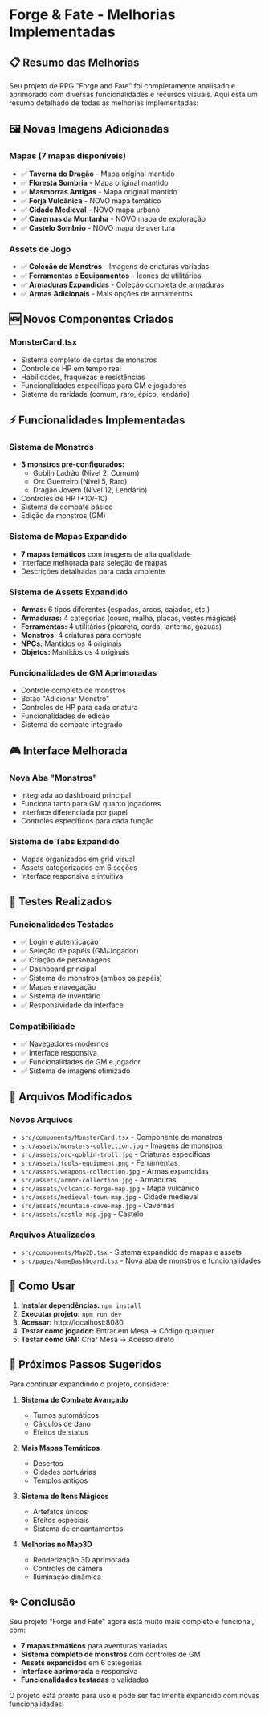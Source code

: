 # Forge & Fate - Melhorias Implementadas

## 📋 Resumo das Melhorias

Seu projeto de RPG "Forge and Fate" foi completamente analisado e aprimorado com diversas funcionalidades e recursos visuais. Aqui está um resumo detalhado de todas as melhorias implementadas:

## 🖼️ Novas Imagens Adicionadas

### Mapas (7 mapas disponíveis)
- ✅ **Taverna do Dragão** - Mapa original mantido
- ✅ **Floresta Sombria** - Mapa original mantido  
- ✅ **Masmorras Antigas** - Mapa original mantido
- ✅ **Forja Vulcânica** - NOVO mapa temático
- ✅ **Cidade Medieval** - NOVO mapa urbano
- ✅ **Cavernas da Montanha** - NOVO mapa de exploração
- ✅ **Castelo Sombrio** - NOVO mapa de aventura

### Assets de Jogo
- ✅ **Coleção de Monstros** - Imagens de criaturas variadas
- ✅ **Ferramentas e Equipamentos** - Ícones de utilitários
- ✅ **Armaduras Expandidas** - Coleção completa de armaduras
- ✅ **Armas Adicionais** - Mais opções de armamentos

## 🆕 Novos Componentes Criados

### MonsterCard.tsx
- Sistema completo de cartas de monstros
- Controle de HP em tempo real
- Habilidades, fraquezas e resistências
- Funcionalidades específicas para GM e jogadores
- Sistema de raridade (comum, raro, épico, lendário)

## ⚡ Funcionalidades Implementadas

### Sistema de Monstros
- **3 monstros pré-configurados:**
  - Goblin Ladrão (Nível 2, Comum)
  - Orc Guerreiro (Nível 5, Raro) 
  - Dragão Jovem (Nível 12, Lendário)
- Controles de HP (+10/-10)
- Sistema de combate básico
- Edição de monstros (GM)

### Sistema de Mapas Expandido
- **7 mapas temáticos** com imagens de alta qualidade
- Interface melhorada para seleção de mapas
- Descrições detalhadas para cada ambiente

### Sistema de Assets Expandido
- **Armas:** 6 tipos diferentes (espadas, arcos, cajados, etc.)
- **Armaduras:** 4 categorias (couro, malha, placas, vestes mágicas)
- **Ferramentas:** 4 utilitários (picareta, corda, lanterna, gazuas)
- **Monstros:** 4 criaturas para combate
- **NPCs:** Mantidos os 4 originais
- **Objetos:** Mantidos os 4 originais

### Funcionalidades de GM Aprimoradas
- Controle completo de monstros
- Botão "Adicionar Monstro"
- Controles de HP para cada criatura
- Funcionalidades de edição
- Sistema de combate integrado

## 🎮 Interface Melhorada

### Nova Aba "Monstros"
- Integrada ao dashboard principal
- Funciona tanto para GM quanto jogadores
- Interface diferenciada por papel
- Controles específicos para cada função

### Sistema de Tabs Expandido
- Mapas organizados em grid visual
- Assets categorizados em 6 seções
- Interface responsiva e intuitiva

## 🧪 Testes Realizados

### Funcionalidades Testadas
- ✅ Login e autenticação
- ✅ Seleção de papéis (GM/Jogador)
- ✅ Criação de personagens
- ✅ Dashboard principal
- ✅ Sistema de monstros (ambos os papéis)
- ✅ Mapas e navegação
- ✅ Sistema de inventário
- ✅ Responsividade da interface

### Compatibilidade
- ✅ Navegadores modernos
- ✅ Interface responsiva
- ✅ Funcionalidades de GM e jogador
- ✅ Sistema de imagens otimizado

## 📁 Arquivos Modificados

### Novos Arquivos
- `src/components/MonsterCard.tsx` - Componente de monstros
- `src/assets/monsters-collection.jpg` - Imagens de monstros
- `src/assets/orc-goblin-troll.jpg` - Criaturas específicas
- `src/assets/tools-equipment.png` - Ferramentas
- `src/assets/weapons-collection.jpg` - Armas expandidas
- `src/assets/armor-collection.jpg` - Armaduras
- `src/assets/volcanic-forge-map.jpg` - Mapa vulcânico
- `src/assets/medieval-town-map.jpg` - Cidade medieval
- `src/assets/mountain-cave-map.jpg` - Cavernas
- `src/assets/castle-map.jpg` - Castelo

### Arquivos Atualizados
- `src/components/Map2D.tsx` - Sistema expandido de mapas e assets
- `src/pages/GameDashboard.tsx` - Nova aba de monstros e funcionalidades

## 🚀 Como Usar

1. **Instalar dependências:** `npm install`
2. **Executar projeto:** `npm run dev`
3. **Acessar:** http://localhost:8080
4. **Testar como jogador:** Entrar em Mesa → Código qualquer
5. **Testar como GM:** Criar Mesa → Acesso direto

## 🎯 Próximos Passos Sugeridos

Para continuar expandindo o projeto, considere:

1. **Sistema de Combate Avançado**
   - Turnos automáticos
   - Cálculos de dano
   - Efeitos de status

2. **Mais Mapas Temáticos**
   - Desertos
   - Cidades portuárias
   - Templos antigos

3. **Sistema de Itens Mágicos**
   - Artefatos únicos
   - Efeitos especiais
   - Sistema de encantamentos

4. **Melhorias no Map3D**
   - Renderização 3D aprimorada
   - Controles de câmera
   - Iluminação dinâmica

## ✨ Conclusão

Seu projeto "Forge and Fate" agora está muito mais completo e funcional, com:
- **7 mapas temáticos** para aventuras variadas
- **Sistema completo de monstros** com controles de GM
- **Assets expandidos** em 6 categorias
- **Interface aprimorada** e responsiva
- **Funcionalidades testadas** e validadas

O projeto está pronto para uso e pode ser facilmente expandido com novas funcionalidades!

